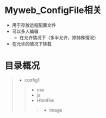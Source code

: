 # Myweb_ConfigFile相关
* 用于存放远程配置文件
* 可以多人编辑
  * 在允许情况下（多半允许，除特殊情况）
* 在允许的情况下转载
# 目录概况
>* config1
>>* css
 >>* js
  >>* HtmlFile
   >>>* image
